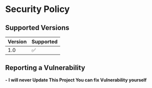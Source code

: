 # Security Policy

## Supported Versions

| Version | Supported          |
| ------- | ------------------ |
| 1.0     | :white_check_mark: |


## Reporting a Vulnerability

**-** **I will never Update This Project You can fix Vulnerability yourself**
